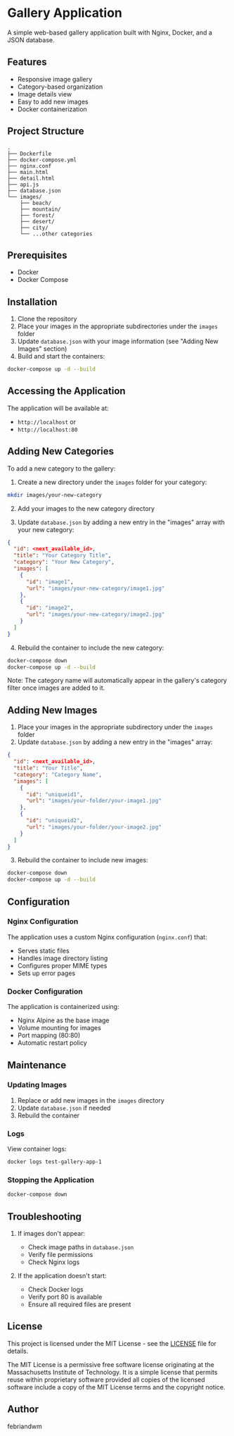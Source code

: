 # Gallery Application

A simple web-based gallery application built with Nginx, Docker, and a JSON database.

## Features

- Responsive image gallery
- Category-based organization
- Image details view
- Easy to add new images
- Docker containerization

## Project Structure

```
.
├── Dockerfile
├── docker-compose.yml
├── nginx.conf
├── main.html
├── detail.html
├── api.js
├── database.json
└── images/
    ├── beach/
    ├── mountain/
    ├── forest/
    ├── desert/
    ├── city/
    └── ...other categories
```

## Prerequisites

- Docker
- Docker Compose

## Installation

1. Clone the repository
2. Place your images in the appropriate subdirectories under the `images` folder
3. Update `database.json` with your image information (see "Adding New Images" section)
4. Build and start the containers:

```bash
docker-compose up -d --build
```

## Accessing the Application

The application will be available at:
- `http://localhost` or
- `http://localhost:80`

## Adding New Categories

To add a new category to the gallery:

1. Create a new directory under the `images` folder for your category:
```bash
mkdir images/your-new-category
```

2. Add your images to the new category directory

3. Update `database.json` by adding a new entry in the "images" array with your new category:
```json
{
  "id": <next_available_id>,
  "title": "Your Category Title",
  "category": "Your New Category",
  "images": [
    {
      "id": "image1",
      "url": "images/your-new-category/image1.jpg"
    },
    {
      "id": "image2",
      "url": "images/your-new-category/image2.jpg"
    }
  ]
}
```

4. Rebuild the container to include the new category:
```bash
docker-compose down
docker-compose up -d --build
```

Note: The category name will automatically appear in the gallery's category filter once images are added to it.

## Adding New Images

1. Place your images in the appropriate subdirectory under the `images` folder
2. Update `database.json` by adding a new entry in the "images" array:

```json
{
  "id": <next_available_id>,
  "title": "Your Title",
  "category": "Category Name",
  "images": [
    {
      "id": "uniqueid1",
      "url": "images/your-folder/your-image1.jpg"
    },
    {
      "id": "uniqueid2",
      "url": "images/your-folder/your-image2.jpg"
    }
  ]
}
```

3. Rebuild the container to include new images:

```bash
docker-compose down
docker-compose up -d --build
```

## Configuration

### Nginx Configuration

The application uses a custom Nginx configuration (`nginx.conf`) that:
- Serves static files
- Handles image directory listing
- Configures proper MIME types
- Sets up error pages

### Docker Configuration

The application is containerized using:
- Nginx Alpine as the base image
- Volume mounting for images
- Port mapping (80:80)
- Automatic restart policy

## Maintenance

### Updating Images

1. Replace or add new images in the `images` directory
2. Update `database.json` if needed
3. Rebuild the container

### Logs

View container logs:
```bash
docker logs test-gallery-app-1
```

### Stopping the Application

```bash
docker-compose down
```

## Troubleshooting

1. If images don't appear:
   - Check image paths in `database.json`
   - Verify file permissions
   - Check Nginx logs

2. If the application doesn't start:
   - Check Docker logs
   - Verify port 80 is available
   - Ensure all required files are present

## License

This project is licensed under the MIT License - see the [LICENSE](LICENSE) file for details.

The MIT License is a permissive free software license originating at the Massachusetts Institute of Technology. It is a simple license that permits reuse within proprietary software provided all copies of the licensed software include a copy of the MIT License terms and the copyright notice.

## Author

febriandwm 